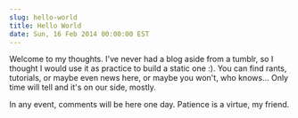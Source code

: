 ```yaml
---
slug: hello-world
title: Hello World
date: Sun, 16 Feb 2014 00:00:00 EST
---
```


Welcome to my thoughts. I've never had a blog aside from a tumblr, so I thought I would use it as practice to build a static one :). You can find rants, tutorials, or maybe even news here, or maybe you won't, who knows... Only time will tell and it's on our side, mostly.

In any event, comments will be here one day. Patience is a virtue, my friend.
